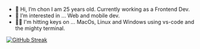 - 👋 Hi, I’m chon
I am 25 years old. Currently working as a Frontend Dev.
- 👀 I’m interested in ... 
Web and mobile dev.
- 👨‍💻 I'm hitting keys on ...
 MacOs, Linux and Windows using vs-code and the mighty terminal.

[![GitHub Streak](https://streak-stats.demolab.com/?user=chon76&theme=holi-theme&hide_border=true&mode=weekly)](https://git.io/streak-stats)

<!---
Chon76/Chon76 is a ✨ special ✨ repository because its `README.md` (this file) appears on your GitHub profile.
You can click the Preview link to take a look at your changes.
--->
